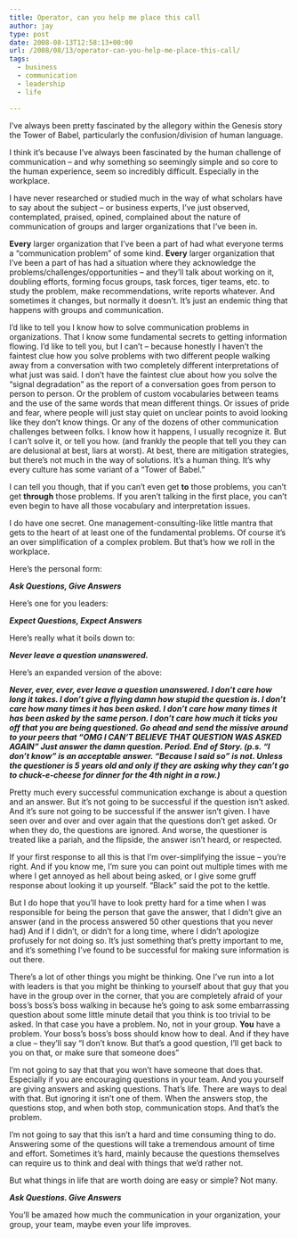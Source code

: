 ```yaml
---
title: Operator, can you help me place this call
author: jay
type: post
date: 2008-08-13T12:58:13+00:00
url: /2008/08/13/operator-can-you-help-me-place-this-call/
tags:
  - business
  - communication
  - leadership
  - life

---
```

I’ve always been pretty fascinated by the allegory within the Genesis story the Tower of Babel, particularly the confusion/division of human language.

I think it’s because I’ve always been fascinated by the human challenge of communication &#8211; and why something so seemingly simple and so core to the human experience, seem so incredibly difficult. Especially in the workplace.

I have never researched or studied much in the way of what scholars have to say about the subject &#8211; or business experts, I’ve just observed, contemplated, praised, opined, complained about the nature of communication of groups and larger organizations that I’ve been in.

**Every** larger organization that I’ve been a part of had what everyone terms a “communication problem” of some kind. **Every** larger organization that I’ve been a part of has had a situation where they acknowledge the problems/challenges/opportunities &#8211; and they’ll talk about working on it, doubling efforts, forming focus groups, task forces, tiger teams, etc. to study the problem, make recommendations, write reports whatever. And sometimes it changes, but normally it doesn’t. It’s just an endemic thing that happens with groups and communication.

I’d like to tell you I know how to solve communication problems in organizations. That I know some fundamental secrets to getting information flowing. I’d like to tell you, but I can’t &#8211; because honestly I haven’t the faintest clue how you solve problems with two different people walking away from a conversation with two completely different interpretations of what just was said. I don’t have the faintest clue about how you solve the “signal degradation” as the report of a conversation goes from person to person to person. Or the problem of custom vocabularies between teams and the use of the same words that mean different things. Or issues of pride and fear, where people will just stay quiet on unclear points to avoid looking like they don’t know things. Or any of the dozens of other communication challenges between folks. I know how it happens, I usually recognize it. But I can’t solve it, or tell you how. (and frankly the people that tell you they can are delusional at best, liars at worst). At best, there are mitigation strategies, but there’s not much in the way of solutions. It’s a human thing. It’s why every culture has some variant of a “Tower of Babel.”

I can tell you though, that if you can’t even get **to** those problems, you can’t get **through** those problems. If you aren’t talking in the first place, you can’t even begin to have all those vocabulary and interpretation issues.

I do have one secret. One management-consulting-like little mantra that gets to the heart of at least one of the fundamental problems. Of course it’s an over simplification of a complex problem. But that’s how we roll in the workplace.

Here’s the personal form:

**_Ask Questions, Give Answers_**

Here’s one for you leaders:

**_Expect Questions, Expect Answers_**

Here’s really what it boils down to:

**_Never leave a question unanswered._**

Here’s an expanded version of the above:

**_Never, ever, ever, ever leave a question unanswered. I don’t care how long it takes. I don’t give a flying damn how stupid the question is. I don’t care how many times it has been asked. I don’t care how many times it has been asked by the same person. I don’t care how much it ticks you off that you are being questioned. Go ahead and send the missive around to your peers that “OMG I CAN’T BELIEVE THAT QUESTION WAS ASKED AGAIN” Just answer the damn question. Period. End of Story. (p.s. “I don’t know” is an acceptable answer. “Because I said so” is not. Unless the questioner is 5 years old and only if they are asking why they can’t go to chuck-e-cheese for dinner for the 4th night in a row.)_**

Pretty much every successful communication exchange is about a question and an answer. But it’s not going to be successful if the question isn’t asked. And it’s sure not going to be successful if the answer isn’t given. I have seen over and over and over again that the questions don’t get asked. Or when they do, the questions are ignored. And worse, the questioner is treated like a pariah, and the flipside, the answer isn’t heard, or respected.

If your first response to all this is that I’m over-simplifying the issue &#8211; you’re right. And if you know me, I’m sure you can point out multiple times with me where I get annoyed as hell about being asked, or I give some gruff response about looking it up yourself. “Black” said the pot to the kettle.

But I do hope that you’ll have to look pretty hard for a time when I was responsible for being the person that gave the answer, that I didn’t give an answer (and in the process answered 50 other questions that you never had) And if I didn’t, or didn’t for a long time, where I didn’t apologize profusely for not doing so. It’s just something that’s pretty important to me, and it’s something I’ve found to be successful for making sure information is out there.

There’s a lot of other things you might be thinking. One I’ve run into a lot with leaders is that you might be thinking to yourself about that guy that you have in the group over in the corner, that you are completely afraid of your boss’s boss’s boss walking in because he’s going to ask some embarrassing question about some little minute detail that you think is too trivial to be asked. In that case you have a problem. No, not in your group. **You** have a problem. Your boss’s boss’s boss should know how to deal. And if they have a clue &#8211; they’ll say “I don’t know. But that’s a good question, I’ll get back to you on that, or make sure that someone does”

I’m not going to say that that you won’t have someone that does that. Especially if you are encouraging questions in your team. And you yourself are giving answers and asking questions. That’s life. There are ways to deal with that. But ignoring it isn’t one of them. When the answers stop, the questions stop, and when both stop, communication stops. And that’s the problem.

I’m not going to say that this isn’t a hard and time consuming thing to do. Answering some of the questions will take a tremendous amount of time and effort. Sometimes it’s hard, mainly because the questions themselves can require us to think and deal with things that we’d rather not.

But what things in life that are worth doing are easy or simple? Not many.

**_Ask Questions. Give Answers_**

You’ll be amazed how much the communication in your organization, your group, your team, maybe even your life improves.